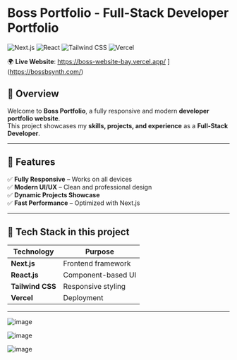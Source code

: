 # Boss Portfolio - Full-Stack Developer Portfolio

![Next.js](https://img.shields.io/badge/Frontend-Next.js-black?style=flat-square)
![React](https://img.shields.io/badge/Frontend-React-blue?style=flat-square)
![Tailwind CSS](https://img.shields.io/badge/Styling-TailwindCSS-blue?style=flat-square)
![Vercel](https://img.shields.io/badge/Deployment-Vercel-black?style=flat-square&logo=vercel)

🌍 **Live Website**: https://boss-website-bay.vercel.app/
](https://bossbsynth.com/)
## 📖 Overview
Welcome to **Boss Portfolio**, a fully responsive and modern **developer portfolio website**.  
This project showcases my **skills, projects, and experience** as a **Full-Stack Developer**.

---

## 📌 Features
✅ **Fully Responsive** – Works on all devices  
✅ **Modern UI/UX** – Clean and professional design  
✅ **Dynamic Projects Showcase**  
✅ **Fast Performance** – Optimized with Next.js  

---

## 🎨 Tech Stack in this project
| **Technology**  | **Purpose**  |
|-----------------|-------------|
| **Next.js**     | Frontend framework |
| **React.js**    | Component-based UI |
| **Tailwind CSS** | Responsive styling |
| **Vercel**      | Deployment |

---
![image](https://github.com/user-attachments/assets/3eb67206-351a-4360-a17b-eb2d4bd70625)

![image](https://github.com/user-attachments/assets/941b7b87-4c96-4522-a958-c1fcd6e81d9b)

![image](https://github.com/user-attachments/assets/92129967-6e88-48d7-bf6f-468439795418)



